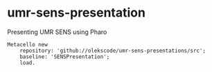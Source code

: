 # umr-sens-presentation
Presenting UMR SENS using Pharo

```st
Metacello new
    repository: 'github://olekscode/umr-sens-presentations/src';
    baseline: 'SENSPresentation';
    load.
```
